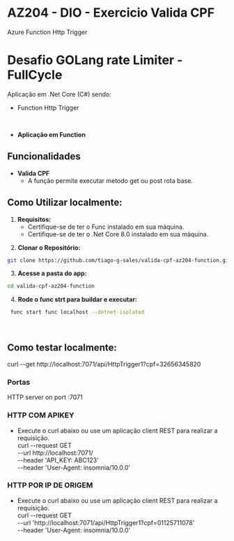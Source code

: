 # AZ204 - DIO - Exercicio Valida CPF 
Azure Function Http Trigger 

# Desafio GOLang rate Limiter - FullCycle 

Aplicação em .Net Core (C#) sendo: 
  - Function Http Trigger

&nbsp;
- **Aplicação em Function**

## Funcionalidades

- **Valida CPF**
  - A função permite executar metodo get ou post rota base.

## Como Utilizar localmente:

1. **Requisitos:** 
   - Certifique-se de ter o Func instalado em sua máquina.
   - Certifique-se de ter o .Net Core 8.0 instalado em sua máquina.


&nbsp;
2. **Clonar o Repositório:**
&nbsp;

```bash
git clone https://github.com/tiago-g-sales/valida-cpf-az204-function.git
```
&nbsp;
3. **Acesse a pasta do app:**
&nbsp;

```bash
cd valida-cpf-az204-function
```
&nbsp;
4. **Rode o func strt para buildar e executar:**
&nbsp;

```bash 
 func start func localhost --dotnet-isolated
```

&nbsp;

## Como testar localmente:

curl --get http://localhost:7071/api/HttpTrigger1?cpf=32656345820



### Portas
HTTP server on port :7071 <br />

### HTTP COM APIKEY
 - Execute o curl abaixo ou use um aplicação client REST para realizar a requisição.   
    curl --request GET \
      --url http://localhost:7071/ \
      --header 'API_KEY: ABC123' \
      --header 'User-Agent: insomnia/10.0.0'

### HTTP POR IP DE ORIGEM
 - Execute o curl abaixo ou use um aplicação client REST para realizar a requisição.   
    curl --request GET \
      --url 'http://localhost:7071/api/HttpTrigger1?cpf=01125711078' \
      --header 'User-Agent: insomnia/10.0.0'

&nbsp;

  